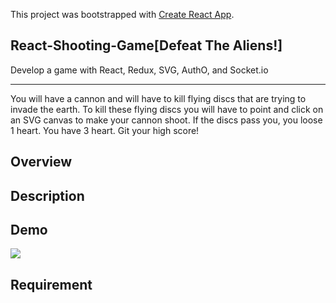 This project was bootstrapped with [Create React App](https://github.com/facebook/create-react-app).

## React-Shooting-Game[Defeat The Aliens!]
Develop a game with React, Redux, SVG, AuthO, and Socket.io
<hr/>
You will have a cannon and will have to kill flying discs that are trying to invade the earth. To kill these flying discs you will have to point and click on an SVG canvas to make your cannon shoot. If the discs pass you, you loose 1 heart. You have 3 heart. Git your high score!

## Overview

## Description

## Demo
![](demo.gif)
## Requirement





